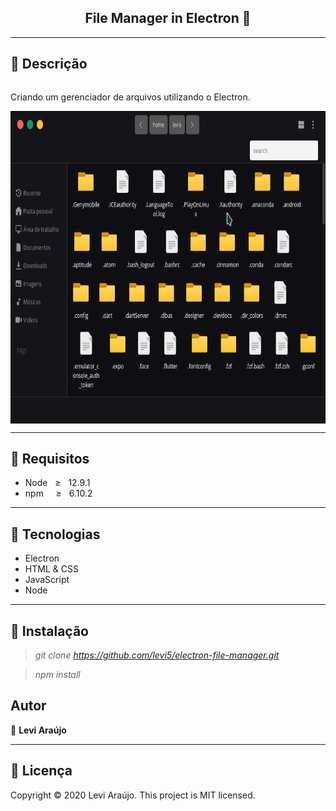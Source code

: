 ## <center>File Manager in Electron 📂</center>
---
## :pushpin: Descrição
<div style="display:flex">

 <p>Criando um gerenciador de arquivos utilizando o Electron.</p>

</div>

<div style="display:flex;  justify-content: center; align-items: center;">
<img src="./.github/user-folder.gif" style="width:700px;  height:500px; padding: 00px">

</div>

----

## :page_facing_up: Requisitos

+ Node  _&nbsp;_ &GreaterEqual; _&nbsp;_ 12.9.1
+ npm _&nbsp;_ _&nbsp;_   &GreaterEqual; _&nbsp;_  6.10.2
----
## :robot: Tecnologias
+ Electron
+ HTML & CSS
+ JavaScript
+ Node 
--- 
## :rocket: Instalação
> _git clone https://github.com/levi5/electron-file-manager.git_

> _npm install_





## Autor
👤 <strong> Levi Araújo </strong>

---

## :pencil: Licença
Copyright © 2020 Levi Araújo.
This project is MIT licensed.
